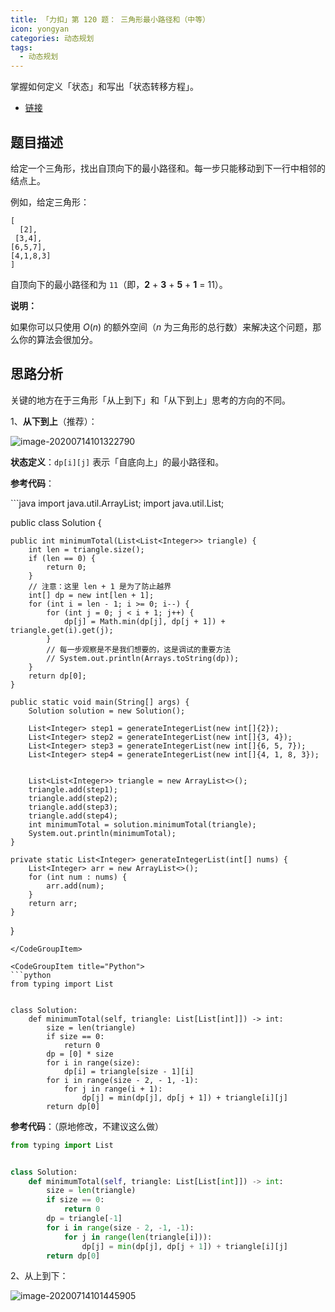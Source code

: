 ```yaml
---
title: 「力扣」第 120 题： 三角形最小路径和（中等）
icon: yongyan
categories: 动态规划
tags:
  - 动态规划
---
```


掌握如何定义「状态」和写出「状态转移方程」。



+ [链接](https://leetcode-cn.com/problems/triangle)

## 题目描述

给定一个三角形，找出自顶向下的最小路径和。每一步只能移动到下一行中相邻的结点上。

例如，给定三角形：

```
[
  [2],
 [3,4],
[6,5,7],
[4,1,8,3]
]
```

自顶向下的最小路径和为 `11`（即，**2** + **3** + **5** + **1** = 11）。

**说明：**

如果你可以只使用 *O*(*n*) 的额外空间（*n* 为三角形的总行数）来解决这个问题，那么你的算法会很加分。


## 思路分析

关键的地方在于三角形「从上到下」和「从下到上」思考的方向的不同。

1、**从下到上**（推荐）：

![image-20200714101322790](https://tva1.sinaimg.cn/large/007S8ZIlgy1ggqa51dsbdj319w0q840q.jpg)

**状态定义**：`dp[i][j]` 表示「自底向上」的最小路径和。

**参考代码**：

<CodeGroup>
<CodeGroupItem title="Java">
```java
import java.util.ArrayList;
import java.util.List;

public class Solution {

    public int minimumTotal(List<List<Integer>> triangle) {
        int len = triangle.size();
        if (len == 0) {
            return 0;
        }
        // 注意：这里 len + 1 是为了防止越界
        int[] dp = new int[len + 1];
        for (int i = len - 1; i >= 0; i--) {
            for (int j = 0; j < i + 1; j++) {
                dp[j] = Math.min(dp[j], dp[j + 1]) + triangle.get(i).get(j);
            }
            // 每一步观察是不是我们想要的，这是调试的重要方法
            // System.out.println(Arrays.toString(dp));
        }
        return dp[0];
    }

    public static void main(String[] args) {
        Solution solution = new Solution();

        List<Integer> step1 = generateIntegerList(new int[]{2});
        List<Integer> step2 = generateIntegerList(new int[]{3, 4});
        List<Integer> step3 = generateIntegerList(new int[]{6, 5, 7});
        List<Integer> step4 = generateIntegerList(new int[]{4, 1, 8, 3});


        List<List<Integer>> triangle = new ArrayList<>();
        triangle.add(step1);
        triangle.add(step2);
        triangle.add(step3);
        triangle.add(step4);
        int minimumTotal = solution.minimumTotal(triangle);
        System.out.println(minimumTotal);
    }

    private static List<Integer> generateIntegerList(int[] nums) {
        List<Integer> arr = new ArrayList<>();
        for (int num : nums) {
            arr.add(num);
        }
        return arr;
    }
}
```
</CodeGroupItem>

<CodeGroupItem title="Python">
```python
from typing import List


class Solution:
    def minimumTotal(self, triangle: List[List[int]]) -> int:
        size = len(triangle)
        if size == 0:
            return 0
        dp = [0] * size
        for i in range(size):
            dp[i] = triangle[size - 1][i]
        for i in range(size - 2, - 1, -1):
            for j in range(i + 1):
                dp[j] = min(dp[j], dp[j + 1]) + triangle[i][j]
        return dp[0]

```
</CodeGroupItem>
</CodeGroup>






**参考代码**：（原地修改，不建议这么做）

```python
from typing import List


class Solution:
    def minimumTotal(self, triangle: List[List[int]]) -> int:
        size = len(triangle)
        if size == 0:
            return 0
        dp = triangle[-1]
        for i in range(size - 2, -1, -1):
            for j in range(len(triangle[i])):
                dp[j] = min(dp[j], dp[j + 1]) + triangle[i][j]
        return dp[0]  
```

2、从上到下：

![image-20200714101445905](https://tva1.sinaimg.cn/large/007S8ZIlgy1ggqa6f1notj317c0o8jti.jpg)



